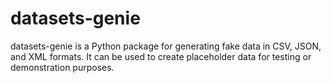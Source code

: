 # datasets-genie

datasets-genie is a Python package for generating fake data in CSV, JSON, and XML formats. It can be used to create placeholder data for testing or demonstration purposes.

